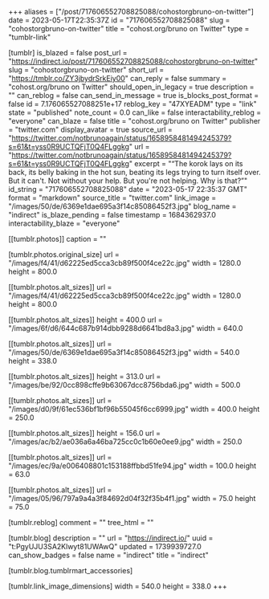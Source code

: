 +++
aliases = ["/post/717606552708825088/cohostorgbruno-on-twitter"]
date = 2023-05-17T22:35:37Z
id = "717606552708825088"
slug = "cohostorgbruno-on-twitter"
title = "cohost.org/bruno on Twitter"
type = "tumblr-link"

[tumblr]
is_blazed = false
post_url = "https://indirect.io/post/717606552708825088/cohostorgbruno-on-twitter"
slug = "cohostorgbruno-on-twitter"
short_url = "https://tmblr.co/ZY3jbydrSrkEiy00"
can_reply = false
summary = "cohost.org/bruno on Twitter"
should_open_in_legacy = true
description = ""
can_reblog = false
can_send_in_message = true
is_blocks_post_format = false
id = 7.176065527088251e+17
reblog_key = "47XYEADM"
type = "link"
state = "published"
note_count = 0.0
can_like = false
interactability_reblog = "everyone"
can_blaze = false
title = "cohost.org/bruno on Twitter"
publisher = "twitter.com"
display_avatar = true
source_url = "https://twitter.com/notbrunoagain/status/1658958481494245379?s=61&t=yss0R9UCTQFjT0Q4FLggkg"
url = "https://twitter.com/notbrunoagain/status/1658958481494245379?s=61&t=yss0R9UCTQFjT0Q4FLggkg"
excerpt = "“The korok lays on its back, its belly baking in the hot sun, beating its legs trying to turn itself over. But it can't. Not without your help. But you're not helping. Why is that?”"
id_string = "717606552708825088"
date = "2023-05-17 22:35:37 GMT"
format = "markdown"
source_title = "twitter.com"
link_image = "/images/50/de/6369e1dae695a3f14c85086452f3.jpg"
blog_name = "indirect"
is_blaze_pending = false
timestamp = 1684362937.0
interactability_blaze = "everyone"

[[tumblr.photos]]
caption = ""

[tumblr.photos.original_size]
url = "/images/f4/41/d62225ed5cca3cb89f500f4ce22c.jpg"
width = 1280.0
height = 800.0

[[tumblr.photos.alt_sizes]]
url = "/images/f4/41/d62225ed5cca3cb89f500f4ce22c.jpg"
width = 1280.0
height = 800.0

[[tumblr.photos.alt_sizes]]
height = 400.0
url = "/images/6f/d6/644c687b914dbb9288d6641bd8a3.jpg"
width = 640.0

[[tumblr.photos.alt_sizes]]
url = "/images/50/de/6369e1dae695a3f14c85086452f3.jpg"
width = 540.0
height = 338.0

[[tumblr.photos.alt_sizes]]
height = 313.0
url = "/images/be/92/0cc898cffe9b63067dcc8756bda6.jpg"
width = 500.0

[[tumblr.photos.alt_sizes]]
url = "/images/d0/9f/61ec536bf1bf96b55045f6cc6999.jpg"
width = 400.0
height = 250.0

[[tumblr.photos.alt_sizes]]
height = 156.0
url = "/images/ac/b2/ae036a6a46ba725cc0c1b60e0ee9.jpg"
width = 250.0

[[tumblr.photos.alt_sizes]]
url = "/images/ec/9a/e006408801c153188ffbbd51fe94.jpg"
width = 100.0
height = 63.0

[[tumblr.photos.alt_sizes]]
url = "/images/05/96/797a9a4a3f84692d04f32f35b4f1.jpg"
width = 75.0
height = 75.0

[tumblr.reblog]
comment = ""
tree_html = ""

[tumblr.blog]
description = ""
url = "https://indirect.io/"
uuid = "t:PgyUJU3SA2Klwyt81UWAwQ"
updated = 1739939727.0
can_show_badges = false
name = "indirect"
title = "indirect"

[tumblr.blog.tumblrmart_accessories]

[tumblr.link_image_dimensions]
width = 540.0
height = 338.0
+++

